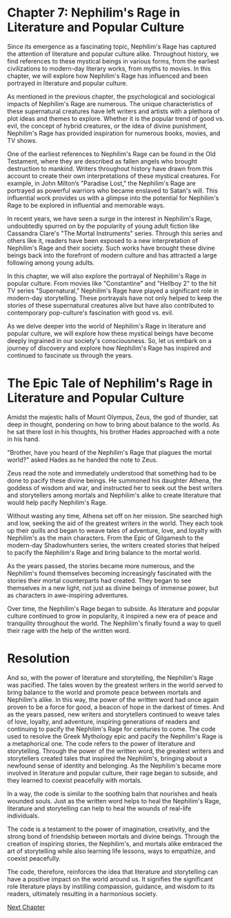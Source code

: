 # Chapter 7: Nephilim's Rage in Literature and Popular Culture

Since its emergence as a fascinating topic, Nephilim's Rage has captured the attention of literature and popular culture alike. Throughout history, we find references to these mystical beings in various forms, from the earliest civilizations to modern-day literary works, from myths to movies. In this chapter, we will explore how Nephilim's Rage has influenced and been portrayed in literature and popular culture.

As mentioned in the previous chapter, the psychological and sociological impacts of Nephilim's Rage are numerous. The unique characteristics of these supernatural creatures have left writers and artists with a plethora of plot ideas and themes to explore. Whether it is the popular trend of good vs. evil, the concept of hybrid creatures, or the idea of divine punishment, Nephilim's Rage has provided inspiration for numerous books, movies, and TV shows.

One of the earliest references to Nephilim's Rage can be found in the Old Testament, where they are described as fallen angels who brought destruction to mankind. Writers throughout history have drawn from this account to create their own interpretations of these mystical creatures. For example, in John Milton’s "Paradise Lost," the Nephilim's Rage are portrayed as powerful warriors who became enslaved to Satan's will. This influential work provides us with a glimpse into the potential for Nephilim's Rage to be explored in influential and memorable ways.

In recent years, we have seen a surge in the interest in Nephilim's Rage, undoubtedly spurred on by the popularity of young adult fiction like Cassandra Clare's "The Mortal Instruments" series. Through this series and others like it, readers have been exposed to a new interpretation of Nephilim's Rage and their society. Such works have brought these divine beings back into the forefront of modern culture and has attracted a large following among young adults.

In this chapter, we will also explore the portrayal of Nephilim's Rage in popular culture. From movies like "Constantine" and "Hellboy 2" to the hit TV series "Supernatural," Nephilim's Rage have played a significant role in modern-day storytelling. These portrayals have not only helped to keep the stories of these supernatural creatures alive but have also contributed to contemporary pop-culture's fascination with good vs. evil.

As we delve deeper into the world of Nephilim's Rage in literature and popular culture, we will explore how these mystical beings have become deeply ingrained in our society's consciousness. So, let us embark on a journey of discovery and explore how Nephilim's Rage has inspired and continued to fascinate us through the years.
# The Epic Tale of Nephilim's Rage in Literature and Popular Culture

Amidst the majestic halls of Mount Olympus, Zeus, the god of thunder, sat deep in thought, pondering on how to bring about balance to the world. As he sat there lost in his thoughts, his brother Hades approached with a note in his hand.

"Brother, have you heard of the Nephilim's Rage that plagues the mortal world?" asked Hades as he handed the note to Zeus.

Zeus read the note and immediately understood that something had to be done to pacify these divine beings. He summoned his daughter Athena, the goddess of wisdom and war, and instructed her to seek out the best writers and storytellers among mortals and Nephilim's alike to create literature that would help pacify Nephilim's Rage.

Without wasting any time, Athena set off on her mission. She searched high and low, seeking the aid of the greatest writers in the world. They each took up their quills and began to weave tales of adventure, love, and loyalty with Nephilim's as the main characters. From the Epic of Gilgamesh to the modern-day Shadowhunters series, the writers created stories that helped to pacify the Nephilim's Rage and bring balance to the mortal world.

As the years passed, the stories became more numerous, and the Nephilim's found themselves becoming increasingly fascinated with the stories their mortal counterparts had created. They began to see themselves in a new light, not just as divine beings of immense power, but as characters in awe-inspiring adventures.

Over time, the Nephilim's Rage began to subside. As literature and popular culture continued to grow in popularity, it inspired a new era of peace and tranquility throughout the world. The Nephilim's finally found a way to quell their rage with the help of the written word.

# Resolution

And so, with the power of literature and storytelling, the Nephilim's Rage was pacified. The tales woven by the greatest writers in the world served to bring balance to the world and promote peace between mortals and Nephilim's alike. In this way, the power of the written word had once again proven to be a force for good, a beacon of hope in the darkest of times. And as the years passed, new writers and storytellers continued to weave tales of love, loyalty, and adventure, inspiring generations of readers and continuing to pacify the Nephilim's Rage for centuries to come.
The code used to resolve the Greek Mythology epic and pacify the Nephilim's Rage is a metaphorical one. The code refers to the power of literature and storytelling. Through the power of the written word, the greatest writers and storytellers created tales that inspired the Nephilim's, bringing about a newfound sense of identity and belonging. As the Nephilim's became more involved in literature and popular culture, their rage began to subside, and they learned to coexist peacefully with mortals. 

In a way, the code is similar to the soothing balm that nourishes and heals wounded souls. Just as the written word helps to heal the Nephilim's Rage, literature and storytelling can help to heal the wounds of real-life individuals. 

The code is a testament to the power of imagination, creativity, and the strong bond of friendship between mortals and divine beings. Through the creation of inspiring stories, the Nephilim's, and mortals alike embraced the art of storytelling while also learning life lessons, ways to empathize, and coexist peacefully. 

The code, therefore, reinforces the idea that literature and storytelling can have a positive impact on the world around us. It signifies the significant role literature plays by instilling compassion, guidance, and wisdom to its readers, ultimately resulting in a harmonious society.


[Next Chapter](08_Chapter08.md)